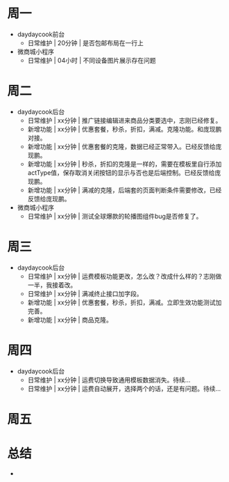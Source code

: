# 周一
* daydaycook前台
    - 日常维护 | 20分钟 | 是否包邮布局在一行上
* 微商城小程序
    - 日常维护 | 04小时 | 不同设备图片展示存在问题

# 周二
* daydaycook后台
    - 日常维护 | xx分钟 | 推广链接编辑进来商品分类要选中，志刚已经修复。
    - 新增功能 | xx分钟 | 优惠套餐，秒杀，折扣，满减。克隆功能。和庞现鹏对接。
    - 新增功能 | xx分钟 | 优惠套餐的克隆，数据已经正常带入。已经反馈给庞现鹏。
    - 新增功能 | xx分钟 | 秒杀，折扣的克隆是一样的，需要在模板里自行添加actType值，保存取消关闭按钮的显示与否也是后端控制。已经反馈给庞现鹏。
    - 新增功能 | xx分钟 | 满减的克隆，后端套的页面判断条件需要修改，已经反馈给庞现鹏。
* 微商城小程序
    - 日常维护 | xx分钟 | 测试全球爆款的轮播图组件bug是否修复了。

# 周三
* daydaycook后台
    - 日常维护 | xx分钟 | 运费模板功能更改，怎么改？改成什么样的？志刚做一半，我接着改。
    - 日常维护 | xx分钟 | 满减终止接口加字段。
    - 新增功能 | xx分钟 | 优惠套餐，秒杀，折扣，满减。立即生效功能测试加完善。
    - 新增功能 | xx分钟 | 商品克隆。

# 周四
* daydaycook后台
    - 日常维护 | xx分钟 | 运费切换导致通用模板数据消失。待续...
    - 日常维护 | xx分钟 | 运费自动展开，选择两个的话，还是有问题。待续...

# 周五

# 总结
*
